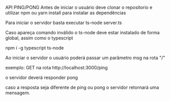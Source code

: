 API PING/PONG
Antes de iniciar o usuário deve clonar o repositorio e utilizar npm ou yarn install para instalar as dependências

Para iniciar o servidor basta executar ts-node server.ts

Caso apareça comando inválido o ts-node deve estar instalado de forma global, assim como o typescript

npm i -g typescript ts-node

Ao iniciar o servidor o usuário poderá passar um parâmetro msg na rota "/"

exemplo: GET na rota http://localhost:3000/ping

o servidor deverá responder pong

caso a resposta seja diferente de ping ou pong o servidor retornará uma mensagem.

